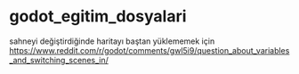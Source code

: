# godot_egitim_dosyalari

sahneyi değiştirdiğinde haritayı baştan yüklememek için
https://www.reddit.com/r/godot/comments/gwl5i9/question_about_variables_and_switching_scenes_in/

